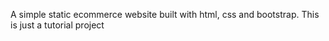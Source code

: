 A simple static ecommerce website built with html, css and bootstrap. This is just a tutorial project